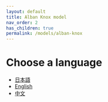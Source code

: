 ```yaml
---
layout: default
title: Alban Knox model
nav_order: 2
has_children: true
permalink: /models/alban-knox
---
```


# Choose a language
- [日本語](#apply-jp.md)
- [English](#apply-en.md)
- [中文](#apply-cn.md)

